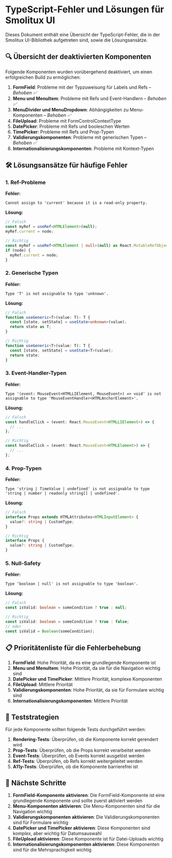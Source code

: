 # TypeScript-Fehler und Lösungen für Smolitux UI

Dieses Dokument enthält eine Übersicht der TypeScript-Fehler, die in der Smolitux UI-Bibliothek aufgetreten sind, sowie die Lösungsansätze.

## 🔍 Übersicht der deaktivierten Komponenten

Folgende Komponenten wurden vorübergehend deaktiviert, um einen erfolgreichen Build zu ermöglichen:

1. **FormField**: Probleme mit der Typzuweisung für Labels und Refs – *Behoben ✅*
2. **Menu und MenuItem**: Probleme mit Refs und Event-Handlern – *Behoben ✅*
3. **MenuDivider und MenuDropdown**: Abhängigkeiten zu Menu-Komponenten – *Behoben ✅*
4. **FileUpload**: Probleme mit FormControlContextType
5. **DatePicker**: Probleme mit Refs und booleschen Werten
6. **TimePicker**: Probleme mit Refs und Prop-Typen
7. **Validierungskomponenten**: Probleme mit generischen Typen – *Behoben ✅*
8. **Internationalisierungskomponenten**: Probleme mit Kontext-Typen

## 🛠️ Lösungsansätze für häufige Fehler

### 1. Ref-Probleme

**Fehler:**
```
Cannot assign to 'current' because it is a read-only property.
```

**Lösung:**
```typescript
// Falsch
const myRef = useRef<HTMLElement>(null);
myRef.current = node;

// Richtig
const myRef = useRef<HTMLElement | null>(null) as React.MutableRefObject<HTMLElement | null>;
if (node) {
  myRef.current = node;
}
```

### 2. Generische Typen

**Fehler:**
```
Type 'T' is not assignable to type 'unknown'.
```

**Lösung:**
```typescript
// Falsch
function useGeneric<T>(value: T): T {
  const [state, setState] = useState<unknown>(value);
  return state as T;
}

// Richtig
function useGeneric<T>(value: T): T {
  const [state, setState] = useState<T>(value);
  return state;
}
```

### 3. Event-Handler-Typen

**Fehler:**
```
Type '(event: MouseEvent<HTMLLIElement, MouseEvent>) => void' is not assignable to type 'MouseEventHandler<HTMLAnchorElement>'.
```

**Lösung:**
```typescript
// Falsch
const handleClick = (event: React.MouseEvent<HTMLLIElement>) => {
  // ...
};

// Richtig
const handleClick = (event: React.MouseEvent<HTMLElement>) => {
  // ...
};
```

### 4. Prop-Typen

**Fehler:**
```
Type 'string | TimeValue | undefined' is not assignable to type 'string | number | readonly string[] | undefined'.
```

**Lösung:**
```typescript
// Falsch
interface Props extends HTMLAttributes<HTMLInputElement> {
  value?: string | CustomType;
}

// Richtig
interface Props {
  value?: string | CustomType;
}
```

### 5. Null-Safety

**Fehler:**
```
Type 'boolean | null' is not assignable to type 'boolean'.
```

**Lösung:**
```typescript
// Falsch
const isValid: boolean = someCondition ? true : null;

// Richtig
const isValid: boolean = someCondition ? true : false;
// oder
const isValid = Boolean(someCondition);
```

## 📋 Prioritätenliste für die Fehlerbehebung

1. **FormField**: Hohe Priorität, da es eine grundlegende Komponente ist
2. **Menu und MenuItem**: Hohe Priorität, da sie für die Navigation wichtig sind
3. **DatePicker und TimePicker**: Mittlere Priorität, komplexe Komponenten
4. **FileUpload**: Mittlere Priorität
5. **Validierungskomponenten**: Hohe Priorität, da sie für Formulare wichtig sind
6. **Internationalisierungskomponenten**: Mittlere Priorität

## 🧪 Teststrategien

Für jede Komponente sollten folgende Tests durchgeführt werden:

1. **Rendering-Tests**: Überprüfen, ob die Komponente korrekt gerendert wird
2. **Prop-Tests**: Überprüfen, ob die Props korrekt verarbeitet werden
3. **Event-Tests**: Überprüfen, ob Events korrekt ausgelöst werden
4. **Ref-Tests**: Überprüfen, ob Refs korrekt weitergeleitet werden
5. **A11y-Tests**: Überprüfen, ob die Komponente barrierefrei ist

## 🚀 Nächste Schritte

1. **FormField-Komponente aktivieren**: Die FormField-Komponente ist eine grundlegende Komponente und sollte zuerst aktiviert werden
2. **Menu-Komponenten aktivieren**: Die Menu-Komponenten sind für die Navigation wichtig
3. **Validierungskomponenten aktivieren**: Die Validierungskomponenten sind für Formulare wichtig
4. **DatePicker und TimePicker aktivieren**: Diese Komponenten sind komplex, aber wichtig für Datumsauswahl
5. **FileUpload aktivieren**: Diese Komponente ist für Datei-Uploads wichtig
6. **Internationalisierungskomponenten aktivieren**: Diese Komponenten sind für die Mehrsprachigkeit wichtig